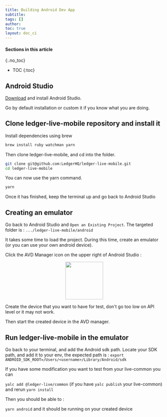 ```yaml
---
title: Building Android Dev App
subtitle:
tags: []
author:
toc: true
layout: doc_ci
---
```



#### Sections in this article
{:.no_toc}
* TOC
{:toc}

<!-- 2021-04-07 written by Henri Ly -->


## Android Studio

[Download](https://developer.android.com/studio) and install Android Studio.

Go by default installation or custom it if you know what you are doing.

## Clone ledger-live-mobile repository and install it

Install dependencies using brew

```sh
brew install ruby watchman yarn
```

Then clone ledger-live-mobile, and cd into the folder.

```sh
git clone git@github.com:LedgerHQ/ledger-live-mobile.git
cd ledger-live-mobile
```

You can now use the yarn command.

```sh
yarn
```

Once it has finished, keep the terminal up and go back to Android Studio

## Creating an emulator

Go back to Android Studio and `Open an Existing Project`. The targeted folder is : `.../ledger-live-mobile/android`

It takes some time to load the project. During this time, create an emulator (or you can use your own android device).

Click the AVD Manager icon on the upper right of Android Studio :
<!-- ------------- Image ------------- -->
<div style="text-align:center">
<img width="120" src="../images/avd_manager_icon.png" ></div>
<!-- --------------------------------- -->

Create the device that you want to have for test, don't go too low on API level or it may not work.

Then start the created device in the AVD manager.



## Run ledger-live-mobile in the emulator

Go back to your terminal, and add the Android sdk path.
Locate your SDK path, and add it to your env, the expected path is :
`export ANDROID_SDK_ROOT=/Users/<username>/Library/Android/sdk`

If you have some modification you want to test from your live-common you can

`yalc add @ledger-live/common` (if you have `yalc publish` your live-common)
and rerun
`yarn install`

Then you should be able to :

`yarn android` and it should be running on your created device

